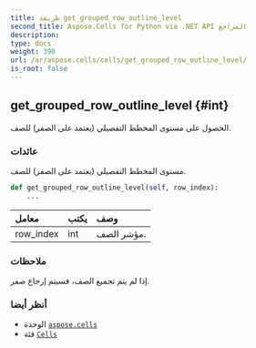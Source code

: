 ```yaml
---
title: طريقة get_grouped_row_outline_level
second_title: Aspose.Cells for Python via .NET API المراجع
description:
type: docs
weight: 390
url: /ar/aspose.cells/cells/get_grouped_row_outline_level/
is_root: false
---
```

##  get_grouped_row_outline_level {#int}
الحصول على مستوى المخطط التفصيلي (يعتمد على الصفر) للصف.


###  عائدات

مستوى المخطط التفصيلي (يعتمد على الصفر) للصف.


```python
def get_grouped_row_outline_level(self, row_index):
    ...
```


| معامل| يكتب| وصف|
| :- | :- | :- |
| row_index | int | مؤشر الصف.|
###  ملاحظات

إذا لم يتم تجميع الصف، فسيتم إرجاع صفر.


###  أنظر أيضا

* الوحدة [`aspose.cells`](../../)
* فئة [`Cells`](/cells/python-net/ar/aspose.cells/cells)
